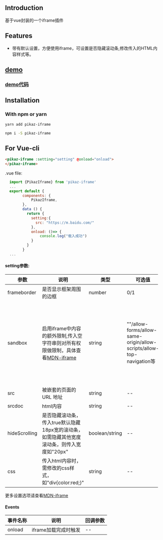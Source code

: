 <!--
 * @Author: zouzheng
 * @Date: 2020-06-01 14:05:47
 * @LastEditors: zouzheng
 * @LastEditTime: 2020-06-05 13:56:58
 * @Description: 这是XXX组件（页面）
--> 
## Introduction

基于vue封装的一个iframe插件

## Features

* 带有默认设置，方便使用iframe，可设置是否隐藏滚动条,修改传入的HTML内容样式等。

## [demo](https://pikaz-18.github.io/pikaz-iframe/example/index.html)

### [demo代码](https://github.com/pikaz-18/pikaz-iframe/tree/master/src/example/components)

## Installation

### With npm or yarn 

```bash
yarn add pikaz-iframe

npm i -S pikaz-iframe
```

## For Vue-cli
``` html
<pikaz-iframe :setting="setting" @onload="onload">
</pikaz-iframe>
```
.vue file:
``` js
  import {PikazIframe} from 'pikaz-iframe'
  ...
  export default {
        components: {
            PikazIframe,
        },
        data () {
          return {
            setting:{
              src: "https://m.baidu.com/"
            },
            onload: ()=> {
                console.log("载入成功")
            }
          }
        }
  ...
```

#### setting参数:
参数|说明|类型|可选值|默认值
-|-|-|-|-
frameborder|是否显示框架周围的边框|number|0/1|0
sandbox|启用iframe中内容的额外限制,传入空字符串则对所有权限做限制，具体查看[MDN-iframe](https://developer.mozilla.org/zh-CN/docs/Web/HTML/Element/iframe)|string|""/allow-forms/allow-same-origin/allow-scripts/allow-top-navigation等|传入src时默认为"allow-same-origin allow-scripts"，传入srcdoc时默认为"allow-scripts"
src|被嵌套的页面的 URL 地址|string|--|--
srcdoc|html内容|string|--|--
hideScrolling|是否隐藏滚动条，传入true默认隐藏18px宽的滚动条，如需隐藏其他宽度滚动条，则传入宽度如"20px"|boolean/string|--|false
css|传入html内容时，需修改的css样式，如"div{color:red;}"|string|--|--
更多设置选项请查看[MDN-iframe](https://developer.mozilla.org/zh-CN/docs/Web/HTML/Element/iframe)

#### Events
事件名称|说明|回调参数
-|-|-
onload|iframe加载完成时触发|--
